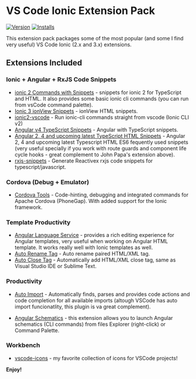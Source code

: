 # VS Code Ionic Extension Pack

[![Version](https://vsmarketplacebadge.apphb.com/version/loiane.ionic-extension-pack.svg)](https://marketplace.visualstudio.com/items?itemName=loiane.ionic-extension-pack)
[![Installs](https://vsmarketplacebadge.apphb.com/installs/loiane.ionic-extension-pack.svg)](https://marketplace.visualstudio.com/items?itemName=loiane.ionic-extension-pack)

This extension pack packages some of the most popular (and some I find very useful) VS Code Ionic (2.x and 3.x) extensions.

## Extensions Included

### Ionic + Angular + RxJS Code Snippets

* [ionic 2 Commands with Snippets](https://marketplace.visualstudio.com/items?itemName=Thavarajan.ionic2) -  snippets for ionic 2 for TypeScript and HTML. It also provides some basic ionic cli commands (you can run from vsCode command palette).
* [Ionic 3 ionView Snippets](https://marketplace.visualstudio.com/items?itemName=danielehrhardt.ionic3-vs-ionView-snippets) - ionView HTML snippets.
* [ionic2-vscode](https://marketplace.visualstudio.com/items?itemName=jgw9617.ionic2-vscode) - Run ionic-cli commands straight from vscode (Ionic CLI v2)
* [Angular v4 TypeScript Snippets](https://marketplace.visualstudio.com/items?itemName=johnpapa.Angular2) - Angular with TypeScript snippets.
* [Angular 2, 4 and upcoming latest TypeScript HTML Snippets](https://marketplace.visualstudio.com/items?itemName=UVBrain.Angular2) - Angular 2, 4 and upcoming latest Typescript HTML ES6 fequently used snippets (very useful specially if you work with route guards and component life cycle hooks - great complement to John Papa's extension above).
* [rxjs-snippets](https://marketplace.visualstudio.com/items?itemName=pkosta2006.rxjs-snippets) - Generate Reactivex rxjs code snippets for typescript/javascript.

### Cordova (Debug + Emulator)

* [Cordova Tools](https://marketplace.visualstudio.com/items?itemName=vsmobile.cordova-tools) - Code-hinting, debugging and integrated commands for Apache Cordova (PhoneGap). With added support for the Ionic framework.

### Template Productivity
* [Angular Language Service](https://marketplace.visualstudio.com/items?itemName=Angular.ng-template) - provides a rich editing experience for Angular templates, very useful when working on Angular HTML template. It works really well with Ionic templates as well.
* [Auto Rename Tag](https://marketplace.visualstudio.com/items?itemName=formulahendry.auto-rename-tag) - Auto rename paired HTML/XML tag.
* [Auto Close Tag](https://marketplace.visualstudio.com/items?itemName=formulahendry.auto-close-tag) - Automatically add HTML/XML close tag, same as Visual Studio IDE or Sublime Text.

### Productivity

* [Auto Import](https://marketplace.visualstudio.com/items?itemName=steoates.autoimport) - Automatically finds, parses and provides code actions and code completion for all available imports (altough VSCode has auto import funcionatlity, this plugin is va great complement).

* [Angular Schematics](https://marketplace.visualstudio.com/items?itemName=cyrilletuzi.angular-schematics) - this extension allows you to launch Angular schematics (CLI commands) from files Explorer (right-click) or Command Palette.

### Workbench

* [vscode-icons](https://marketplace.visualstudio.com/items?itemName=robertohuertasm.vscode-icons) - my favorite collection of icons for VSCode projects!

**Enjoy!**
